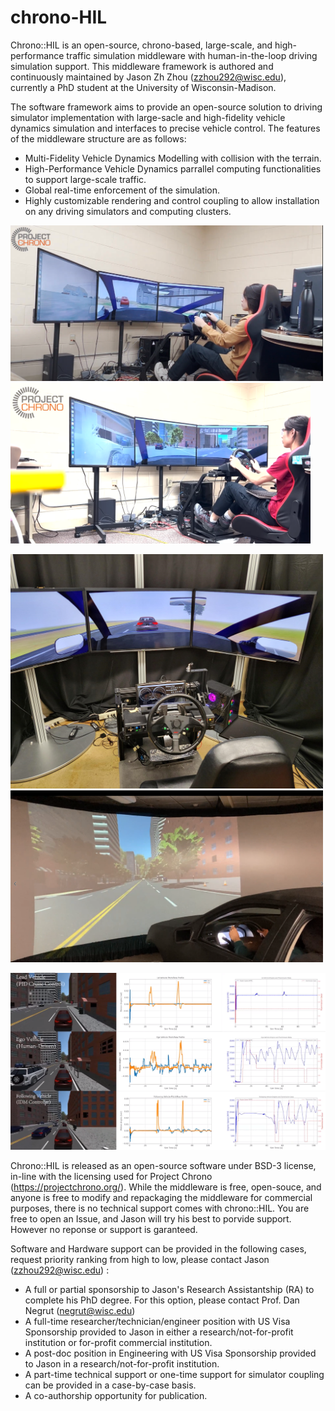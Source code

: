 # chrono-HIL

Chrono::HIL is an open-source, chrono-based, large-scale, and high-performance traffic simulation middleware with human-in-the-loop driving simulation support. This middleware framework is authored and continuously maintained by Jason Zh Zhou (zzhou292@wisc.edu), currently a PhD student at the University of Wisconsin-Madison.

The software framework aims to provide an open-source solution to driving simulator implementation with large-sacle and high-fidelity vehicle dynamics simulation and interfaces to precise vehicle control. The features of the middleware structure are as follows:

* Multi-Fidelity Vehicle Dynamics Modelling with collision with the terrain.
* High-Performance Vehicle Dynamics parrallel computing functionalities to support large-scale traffic.
* Global real-time enforcement of the simulation.
* Highly customizable rendering and control coupling to allow installation on any driving simulators and computing clusters.

<img src="/images/0.png" width="500" /> <img src="/images/1.png" width="480" />

<img src="/images/2.png" width="500" /> <img src="/images/3.png" width="500" /> 

<img src="/images/4.png" width="1000" /> 

Chrono::HIL is released as an open-source software under BSD-3 license, in-line with the licensing used for Project Chrono (https://projectchrono.org/). While the middleware is free, open-souce, and anyone is free to modify and repackaging the middleware for commercial purposes, there is no technical support comes with chrono::HIL. You are free to open an Issue, and Jason will try his best to porvide support. However no reponse or support is garanteed.

Software and Hardware support can be provided in the following cases, request priority ranking from high to low, please contact Jason (zzhou292@wisc.edu) :
- A full or partial sponsorship to Jason's Research Assistantship (RA) to complete his PhD degree. For this option, please contact Prof. Dan Negrut (negrut@wisc.edu)
- A full-time researcher/technician/engineer position with US Visa Sponsorship provided to Jason in either a research/not-for-profit institution or for-profit commercial institution.
- A post-doc position in Engineering with US Visa Sponsorship provided to Jason in a research/not-for-profit institution.
- A part-time technical support or one-time support for simulator coupling can be provided in a case-by-case basis. 
- A co-authorship opportunity for publication.
